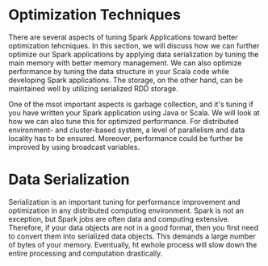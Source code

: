 # Optimization Techniques

There are several aspects of tuning Spark Applications toward better optimization tehcniques. In this section, we will discuss how we can further optimize our Spark applications by applying data serialization by tuning the main memory with better memory management. We can also optimize performance by tuning the data structure in your Scala code while developing Spark applications. The storage, on the other hand, can be maintained well by utilizing serialized RDD storage.

One of the msot important aspects is garbage collection, and it's tuning if you have written your Spark application using Java or Scala. We will look at how we can also tune this for optimized performance. For distributed environment- and cluster-based system, a level of parallelism and data locality has to be ensured. Moreover, performance could be further be improved by using broadcast variables.

# Data Serialization

Serialization is an important tuning for performance improvement and optimization in any distributed computing environment. Spark is not an exception, but Spark jobs are often data and computing extensive. Therefore, if your data objects are not in a good format, then you first need to convert them into serialized data objects. This demands a large number of bytes of your memory. Eventually, ht ewhole process will slow down the entire processing and computation drastically.

